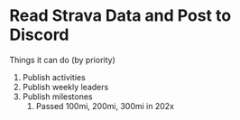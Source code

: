 # Read Strava Data and Post to Discord

Things it can do (by priority)
1. Publish activities
2. Publish weekly leaders
3. Publish milestones
   1. Passed 100mi, 200mi, 300mi in 202x
